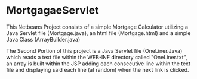 # MortgagaeServlet
This Netbeans Project consists of a simple Mortgage Calculator utilizing a Java Servlet file (Mortgage.java), an html file (Mortgage.html) and a simple Java Class (ArrayBuilder.java)

The Second Portion of this project is a Java Servlet file (OneLiner.Java) which reads a text file within the WEB-INF directory called "OneLiner.txt", an array is built within the JSP adding each consecutive line within the text file and displaying said each line (at random) when the next link is clicked.
